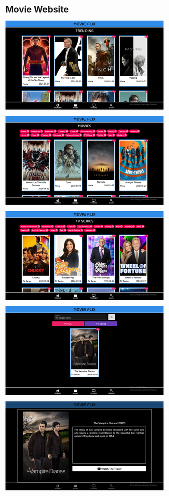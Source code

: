 # Movie Website

<img src="./Readme_Images/1.png">
&nbsp;
<img src="./Readme_Images/2.png">
&nbsp;
<img src="./Readme_Images/3.png">
&nbsp;
<img src="./Readme_Images/4.png">
&nbsp;
<img src="./Readme_Images/5.png">

